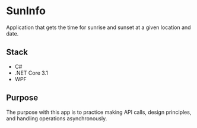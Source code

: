 # SunInfo
Application that gets the time for sunrise and sunset at a given location and date.

## Stack
* C#
* .NET Core 3.1
* WPF

## Purpose
The purpose with this app is to practice making API calls, design principles, and handling operations asynchronously.
